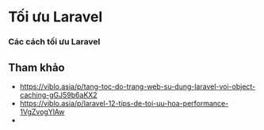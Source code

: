 # Tối ưu Laravel


### Các cách tối ưu Laravel 



## Tham khảo

* https://viblo.asia/p/tang-toc-do-trang-web-su-dung-laravel-voi-object-caching-gGJ59b6aKX2
* https://viblo.asia/p/laravel-12-tips-de-toi-uu-hoa-performance-1VgZvogYlAw
* 